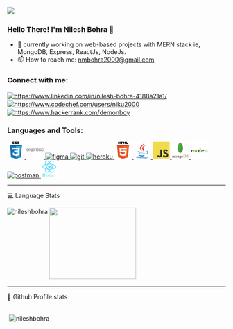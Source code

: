 ![](https://komarev.com/ghpvc/?username=your-github-username&style=for-the-badge)
### Hello There! I'm Nilesh Bohra 👋 
- 🌱 currently working on web-based projects with MERN stack ie, MongoDB, Express, ReactJs, NodeJs.
- 📫 How to reach me: nmbohra2000@gmail.com

<h3 align="left">Connect with me:</h3>
<p align="left">
<a href="https://linkedin.com/in/https://www.linkedin.com/in/nilesh-bohra-4188a21a1/" target="blank"><img align="center" src="https://raw.githubusercontent.com/rahuldkjain/github-profile-readme-generator/master/src/images/icons/Social/linked-in-alt.svg" alt="https://www.linkedin.com/in/nilesh-bohra-4188a21a1/" height="30" width="40" /></a>
<a href="https://www.codechef.com/users/https://www.codechef.com/users/niku2000" target="blank"><img align="center" src="https://cdn.jsdelivr.net/npm/simple-icons@3.1.0/icons/codechef.svg" alt="https://www.codechef.com/users/niku2000" height="30" width="40" /></a>
<a href="https://www.hackerrank.com/https://www.hackerrank.com/demonboy" target="blank"><img align="center" src="https://raw.githubusercontent.com/rahuldkjain/github-profile-readme-generator/master/src/images/icons/Social/hackerrank.svg" alt="https://www.hackerrank.com/demonboy" height="30" width="40" /></a>
</p>

<h3 align="left">Languages and Tools:</h3>
<p align="left"> <a href="https://www.w3schools.com/css/" target="_blank" rel="noreferrer"> <img src="https://raw.githubusercontent.com/devicons/devicon/master/icons/css3/css3-original-wordmark.svg" alt="css3" width="40" height="40"/> </a> <a href="https://expressjs.com" target="_blank" rel="noreferrer"> <img src="https://raw.githubusercontent.com/devicons/devicon/master/icons/express/express-original-wordmark.svg" alt="express" width="40" height="40"/> </a> <a href="https://www.figma.com/" target="_blank" rel="noreferrer"> <img src="https://www.vectorlogo.zone/logos/figma/figma-icon.svg" alt="figma" width="40" height="40"/> </a> <a href="https://git-scm.com/" target="_blank" rel="noreferrer"> <img src="https://www.vectorlogo.zone/logos/git-scm/git-scm-icon.svg" alt="git" width="40" height="40"/> </a> <a href="https://heroku.com" target="_blank" rel="noreferrer"> <img src="https://www.vectorlogo.zone/logos/heroku/heroku-icon.svg" alt="heroku" width="40" height="40"/> </a> <a href="https://www.w3.org/html/" target="_blank" rel="noreferrer"> <img src="https://raw.githubusercontent.com/devicons/devicon/master/icons/html5/html5-original-wordmark.svg" alt="html5" width="40" height="40"/> </a> <a href="https://www.java.com" target="_blank" rel="noreferrer"> <img src="https://raw.githubusercontent.com/devicons/devicon/master/icons/java/java-original.svg" alt="java" width="40" height="40"/> </a> <a href="https://developer.mozilla.org/en-US/docs/Web/JavaScript" target="_blank" rel="noreferrer"> <img src="https://raw.githubusercontent.com/devicons/devicon/master/icons/javascript/javascript-original.svg" alt="javascript" width="40" height="40"/> </a> <a href="https://www.mongodb.com/" target="_blank" rel="noreferrer"> <img src="https://raw.githubusercontent.com/devicons/devicon/master/icons/mongodb/mongodb-original-wordmark.svg" alt="mongodb" width="40" height="40"/> </a> <a href="https://nodejs.org" target="_blank" rel="noreferrer"> <img src="https://raw.githubusercontent.com/devicons/devicon/master/icons/nodejs/nodejs-original-wordmark.svg" alt="nodejs" width="40" height="40"/> </a> <a href="https://postman.com" target="_blank" rel="noreferrer"> <img src="https://www.vectorlogo.zone/logos/getpostman/getpostman-icon.svg" alt="postman" width="40" height="40"/> </a> <a href="https://reactjs.org/" target="_blank" rel="noreferrer"> <img src="https://raw.githubusercontent.com/devicons/devicon/master/icons/react/react-original-wordmark.svg" alt="react" width="40" height="40"/> </a> </p>
<hr>
<summary> 💻 Language Stats </summary>
<div>
<p><img align="left" src="https://github-readme-stats.vercel.app/api/top-langs?username=nileshbohra&show_icons=true&locale=en&layout=compact&theme=react&hide_border=true&bg_color=1F222E&title_color=F85D7F&icon_color=F8D866" alt="nileshbohra" /></p>
<p>&nbsp;<img src="https://media.giphy.com/media/h408T6Y5GfmXBKW62l/giphy.gif" width="200" height="165" /></p>
</div>
<hr>
<summary> 🎢 Github Profile stats </summary>
<br />
<p>&nbsp;<img align="center" src="https://github-readme-stats.vercel.app/api?username=nileshbohra&show_icons=true&locale=en&count_private=true&theme=react&hide_border=true&bg_color=1F222E&title_color=F85D7F&icon_color=F8D866" alt="nileshbohra" /></p>

<!-- <hr>
<summary> 🔥 Streaks </summary>
<br />
<p><img align="center" src="https://github-readme-streak-stats.herokuapp.com/?user=nileshbohra&theme=monokai-metallian&hide_border=true" alt="nileshbohra" /></p>
-->
